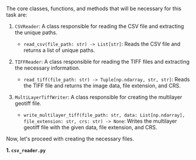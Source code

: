 The core classes, functions, and methods that will be necessary for this task are:

1. `CSVReader`: A class responsible for reading the CSV file and extracting the unique paths.
   - `read_csv(file_path: str) -> List[str]`: Reads the CSV file and returns a list of unique paths.

2. `TIFFReader`: A class responsible for reading the TIFF files and extracting the necessary information.
   - `read_tiff(file_path: str) -> Tuple[np.ndarray, str, str]`: Reads the TIFF file and returns the image data, file extension, and CRS.

3. `MultiLayerTiffWriter`: A class responsible for creating the multilayer geotiff file.
   - `write_multilayer_tiff(file_path: str, data: List[np.ndarray], file_extension: str, crs: str) -> None`: Writes the multilayer geotiff file with the given data, file extension, and CRS.

Now, let's proceed with creating the necessary files.

**1. `csv_reader.py`**

